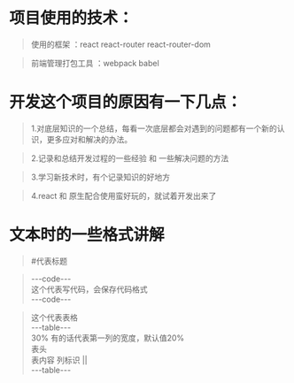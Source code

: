 # 项目使用的技术：
> 使用的框架 ：react react-router react-router-dom 

> 前端管理打包工具 ：webpack babel
# 开发这个项目的原因有一下几点：
> 1.对底层知识的一个总结，每看一次底层都会对遇到的问题都有一个新的认识，更多应对和解决的办法。

> 2.记录和总结开发过程的一些经验 和 一些解决问题的方法

> 3.学习新技术时，有个记录知识的好地方

> 4.react 和 原生配合使用蛮好玩的，就试着开发出来了
# 文本时的一些格式讲解
> \#代表标题

> ---code---<br/>
> 这个代表写代码，会保存代码格式 <br/>
> ---code---

> 这个代表表格 <br/>
> ---table--- <br/>
> 30% 有的话代表第一列的宽度，默认值20% <br/>
> 表头 <br/>
> 表内容 列标识 || <br/>
> ---table--- <br/>